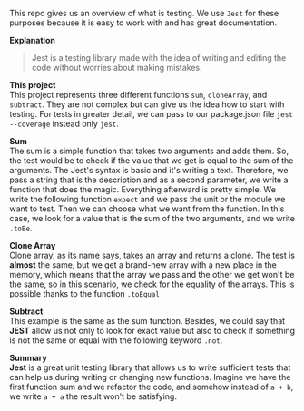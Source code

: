 This repo gives us an overview of what is testing. We use `Jest` for these purposes because it is easy to work with and has great documentation.

**Explanation**

> Jest is a testing library made with the idea of writing and editing the code without worries about making mistakes.

**This project**  
This project represents three different functions `sum`, `cloneArray`, and `subtract`. They are not complex but can give us the idea how to start with testing. For tests in greater detail, we can pass to our package.json file `jest --coverage` instead only `jest`.

**Sum**  
The sum is a simple function that takes two arguments and adds them. So, the test would be to check if the value that we get is equal to the sum of the arguments. The Jest's syntax is basic and it's writing a text. Therefore, we pass a string that is the description and as a second parameter, we write a function that does the magic. Everything afterward is pretty simple. We write the following function `expect` and we pass the unit or the module we want to test. Then we can choose what we want from the function. In this case, we look for a value that is the sum of the two arguments, and we write `.toBe`.

**Clone Array**  
Clone array, as its name says, takes an array and returns a clone. The test is **almost** the same, but we get a brand-new array with a new place in the memory, which means that the array we pass and the other we get won't be the same, so in this scenario, we check for the equality of the arrays. This is possible thanks to the function `.toEqual`

**Subtract**  
This example is the same as the sum function. Besides, we could say that **JEST** allow us not only to look for exact value but also to check if something is not the same or equal with the following keyword `.not`.

**Summary**  
**Jest** is a great unit testing library that allows us to write sufficient tests that can help us during writing or changing new functions. Imagine we have the first function sum and we refactor the code, and somehow instead of `a + b`, we write `a + a` the result won't be satisfying.

